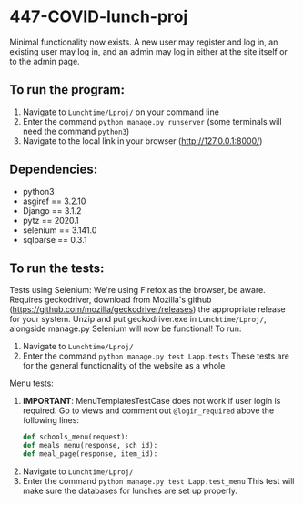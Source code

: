 # 447-COVID-lunch-proj

Minimal functionality now exists. A new user may register and log in, an existing user may log in, and an admin may log in either at the site itself or to the admin page.

## To run the program:
1. Navigate to `Lunchtime/Lproj/` on your command line
2. Enter the command `python manage.py runserver` (some terminals will need the command `python3`)
3. Navigate to the local link in your browser (http://127.0.0.1:8000/)

## Dependencies:
- python3
- asgiref == 3.2.10
- Django == 3.1.2
- pytz == 2020.1
- selenium == 3.141.0
- sqlparse == 0.3.1

## To run the tests:
Tests using Selenium:
We're using Firefox as the browser, be aware.
Requires geckodriver, download from Mozilla's github (https://github.com/mozilla/geckodriver/releases) the appropriate release for your system.
Unzip and put geckodriver.exe in `Lunchtime/Lproj/`, alongside manage.py
Selenium will now be functional!
To run:
1. Navigate to `Lunchtime/Lproj/`
2. Enter the command `python manage.py test Lapp.tests`
These tests are for the general functionality of the website as a whole

Menu tests:

1. **IMPORTANT**: MenuTemplatesTestCase does not work if user login is required. Go to views and comment out `@login_required` above the following lines:
    ```python
    def schools_menu(request):
    def meals_menu(response, sch_id):
    def meal_page(response, item_id):
    ```
2. Navigate to `Lunchtime/Lproj/`
3. Enter the command `python manage.py test Lapp.test_menu`
This test will make sure the databases for lunches are set up properly.
